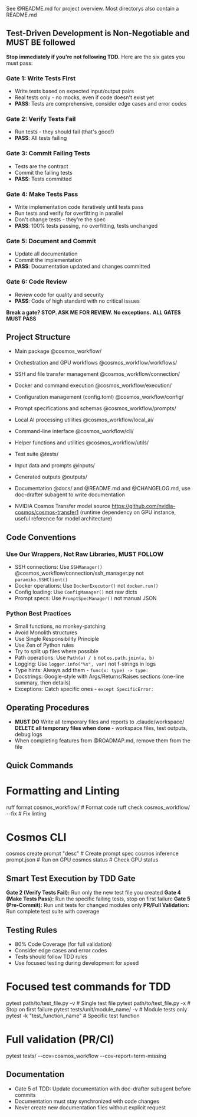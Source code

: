 See @README.md for project overview. Most directorys also contain a README.md

## Test-Driven Development is Non-Negotiable and MUST BE followed

**Stop immediately if you're not following TDD.** Here are the six gates you must pass:

### Gate 1: Write Tests First
- Write tests based on expected input/output pairs
- Real tests only - no mocks, even if code doesn't exist yet
- **PASS**: Tests are comprehensive, consider edge cases and error codes

### Gate 2: Verify Tests Fail
- Run tests - they should fail (that's good!)
- **PASS**: All tests failing

### Gate 3: Commit Failing Tests
- Tests are the contract
- Commit the failing tests
- **PASS**: Tests committed

### Gate 4: Make Tests Pass
- Write implementation code iteratively until tests pass
- Run tests and verify for overfitting in parallel
- Don't change tests - they're the spec
- **PASS**: 100% tests passing, no overfitting, tests unchanged

### Gate 5: Document and Commit
- Update all documentation
- Commit the implementation
- **PASS**: Documentation updated and changes committed

### Gate 6: Code Review
- Review code for quality and security
- **PASS**: Code of high standard with no critical issues

**Break a gate? STOP. ASK ME FOR REVIEW. No exceptions.**
**ALL GATES MUST PASS**

## Project Structure
- Main package @cosmos_workflow/
- Orchestration and GPU workflows @cosmos_workflow/workflows/
- SSH and file transfer management @cosmos_workflow/connection/
- Docker and command execution @cosmos_workflow/execution/
- Configuration management (config.toml) @cosmos_workflow/config/
- Prompt specifications and schemas @cosmos_workflow/prompts/
- Local AI processing utilities @cosmos_workflow/local_ai/
- Command-line interface @cosmos_workflow/cli/
- Helper functions and utilities @cosmos_workflow/utils/

- Test suite @tests/

- Input data and prompts @inputs/
- Generated outputs @outputs/

- Documentation @docs/ and @README.md and @CHANGELOG.md, use doc-drafter subagent to write documentation

- NVIDIA Cosmos Transfer model source https://github.com/nvidia-cosmos/cosmos-transfer1 (runtime dependency on GPU instance, useful reference for model architecture)

## Code Conventions

### Use Our Wrappers, Not Raw Libraries, MUST FOLLOW
- SSH connections: Use `SSHManager()` @cosmos_workflow/connection/ssh_manager.py not `paramiko.SSHClient()`
- Docker operations: Use `DockerExecutor()` not `docker.run()`
- Config loading: Use `ConfigManager()` not raw dicts
- Prompt specs: Use `PromptSpecManager()` not manual JSON

### Python Best Practices
- Small functions, no monkey-patching
- Avoid Monolith structures
- Use Single Responsibility Principle
- Use Zen of Python rules
- Try to split up files where possible
- Path operations: Use `Path(a) / b` not `os.path.join(a, b)`
- Logging: Use `logger.info("%s", var)` not f-strings in logs
- Type hints: Always add them - `func(x: type) -> type:`
- Docstrings: Google-style with Args/Returns/Raises sections (one-line summary, then details)
- Exceptions: Catch specific ones - `except SpecificError:`

## Operating Procedures
- **MUST DO** Write all temporary files and reports to .claude/workspace/
**DELETE all temporary files when done** - workspace files, test outputs, debug logs
- When completing features from @ROADMAP.md, remove them from the file

## Quick Commands
# Formatting and Linting
ruff format cosmos_workflow/      # Format code
ruff check cosmos_workflow/ --fix # Fix linting

# Cosmos CLI
cosmos create prompt "desc"       # Create prompt spec
cosmos inference prompt.json      # Run on GPU
cosmos status                     # Check GPU status

## Smart Test Execution by TDD Gate

**Gate 2 (Verify Tests Fail):** Run only the new test file you created
**Gate 4 (Make Tests Pass):** Run the specific failing tests, stop on first failure
**Gate 5 (Pre-Commit):** Run unit tests for changed modules only
**PR/Full Validation:** Run complete test suite with coverage

## Testing Rules
- 80% Code Coverage (for full validation)
- Consider edge cases and error codes
- Tests should follow TDD rules
- Use focused testing during development for speed

# Focused test commands for TDD
pytest path/to/test_file.py -v           # Single test file
pytest path/to/test_file.py -x           # Stop on first failure
pytest tests/unit/module_name/ -v        # Module tests only
pytest -k "test_function_name"           # Specific test function

# Full validation (PR/CI)
pytest tests/ --cov=cosmos_workflow --cov-report=term-missing

## Documentation
- Gate 5 of TDD: Update documentation with doc-drafter subagent before commits
- Documentation must stay synchronized with code changes
- Never create new documentation files without explicit request
